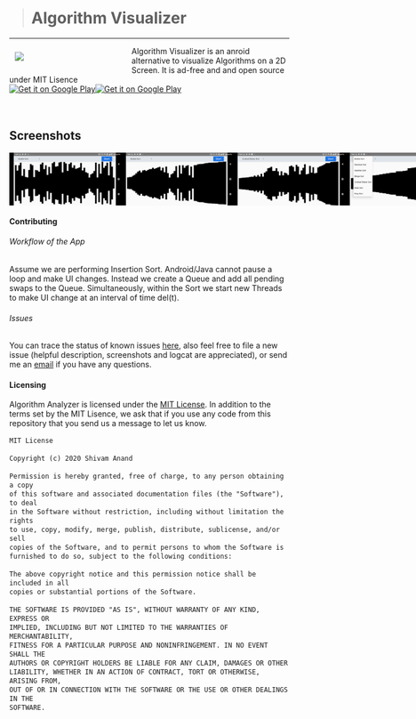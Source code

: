 
 

> # Algorithm Visualizer

___

<img src="https://lh3.googleusercontent.com/pEPOv7cvlBoxoK5djouVp2q1MNh_WL89_DLvFoGsWjdaqumUW49hS442qUkUtM4OuVNr=s180-rw" align="left" width="200" hspace="10" vspace="10">
Algorithm Visualizer is an anroid alternative to visualize Algorithms on a 2D Screen. It is ad-free and and open source under MIT Lisence


<br/>
<div style="display:flex;" >
<a href="https://play.google.com/store/apps/details?id=project.teamvoyager.visualizer">
    <img src="https://github.com/anandshivam44/Algorithm-Visualizer/blob/master/app/release/QR%20Code.png"
         alt="Get it on Google Play" height="250">
</a>
<a href="https://play.google.com/store/apps/details?id=project.teamvoyager.visualizer">
    <img alt="Get it on Google Play"
        height="80"
        src="https://www.gstatic.com/android/market_images/web/play_prism_hlock_2x.png" />
</a>
</div>
</br></br>

## Screenshots
<div style="display:flex;" >
<img  src="screenshots/1.jpg" width="40%" >
<img  src="screenshots/2.jpg" width="40%" >
<img  src="screenshots/3.jpg" width="40%" >
<img  src="screenshots/4.jpg" width="40%" >
<img  src="screenshots/5.jpg" width="40%" >

</div>

#### Contributing

###### Workflow of the App
Assume we are performing Insertion Sort. Android/Java cannot pause a loop and make UI changes. Instead we create a Queue and add all pending swaps to the Queue. Simultaneously, within the Sort we start new Threads to make UI change at an interval of time del(t).

###### Issues
You can trace the status of known issues [here](https://github.com/anandshivam44/Algorithm-Visualizer/issues),
also feel free to file a new issue (helpful description, screenshots and logcat are appreciated), or send me an [email](mailto:anand.shivam44@yahoo.com) if you have any questions.



#### Licensing
Algorithm Analyzer is licensed under the [MIT License](https://github.com/anandshivam44/Algorithm-Visualizer/blob/master/LICENSE).
In addition to the terms set by the MIT Lisence, we ask that if you use any code from this repository that you send us a message to let us know.
```shell
MIT License

Copyright (c) 2020 Shivam Anand

Permission is hereby granted, free of charge, to any person obtaining a copy
of this software and associated documentation files (the "Software"), to deal
in the Software without restriction, including without limitation the rights
to use, copy, modify, merge, publish, distribute, sublicense, and/or sell
copies of the Software, and to permit persons to whom the Software is
furnished to do so, subject to the following conditions:

The above copyright notice and this permission notice shall be included in all
copies or substantial portions of the Software.

THE SOFTWARE IS PROVIDED "AS IS", WITHOUT WARRANTY OF ANY KIND, EXPRESS OR
IMPLIED, INCLUDING BUT NOT LIMITED TO THE WARRANTIES OF MERCHANTABILITY,
FITNESS FOR A PARTICULAR PURPOSE AND NONINFRINGEMENT. IN NO EVENT SHALL THE
AUTHORS OR COPYRIGHT HOLDERS BE LIABLE FOR ANY CLAIM, DAMAGES OR OTHER
LIABILITY, WHETHER IN AN ACTION OF CONTRACT, TORT OR OTHERWISE, ARISING FROM,
OUT OF OR IN CONNECTION WITH THE SOFTWARE OR THE USE OR OTHER DEALINGS IN THE
SOFTWARE.
```
